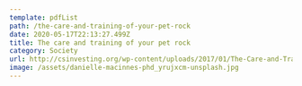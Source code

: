 ```yaml
---
template: pdfList
path: /the-care-and-training-of-your-pet-rock
date: 2020-05-17T22:13:27.499Z
title: The care and training of your pet rock
category: Society
url: http://csinvesting.org/wp-content/uploads/2017/01/The-Care-and-Training-of-Your-Pet-Rock-Manual-by-Gary-Dahl.pdf
image: /assets/danielle-macinnes-phd_yrujxcm-unsplash.jpg
---
```

